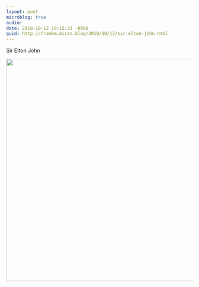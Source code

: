 ```yaml
---
layout: post
microblog: true
audio: 
date: 2018-10-12 19:15:23 -0500
guid: http://frankm.micro.blog/2018/10/13/sir-elton-john.html
---
```

Sir Elton John

<img src="http://frankmcpherson.blog/uploads/2018/6b2832f062.jpg" width="600" height="600" />
